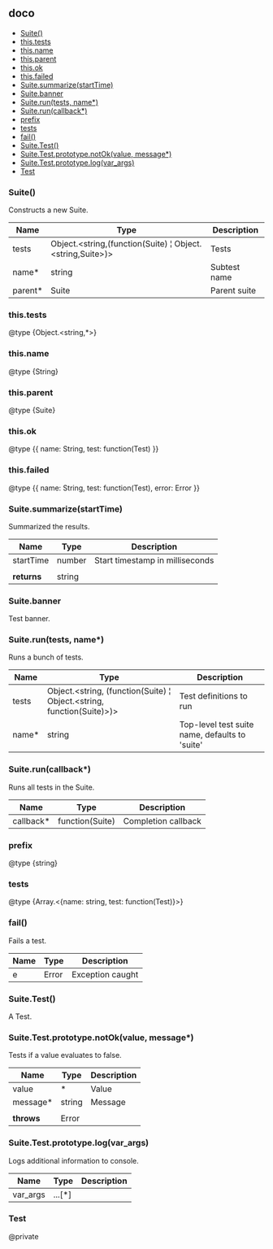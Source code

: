 ## doco

  - [Suite()](#suite)
  - [this.tests](#thistests)
  - [this.name](#thisname)
  - [this.parent](#thisparent)
  - [this.ok](#thisok)
  - [this.failed](#thisfailed)
  - [Suite.summarize(startTime)](#suitesummarizestarttime)
  - [Suite.banner](#suitebanner)
  - [Suite.run(tests, name\*)](#suiteruntests-name)
  - [Suite.run(callback\*)](#suiteruncallback)
  - [prefix](#prefix)
  - [tests](#tests)
  - [fail()](#fail)
  - [Suite.Test()](#suitetest)
  - [Suite.Test.prototype.notOk(value, message\*)](#suitetestprototypenotokvalue-message)
  - [Suite.Test.prototype.log(var_args)](#suitetestprototypelogvar_args)
  - [Test](#test)

### Suite()
Constructs a new Suite.

| Name | Type | Description |
| ---- | ---- | ----------- |
| tests | Object.<string,(function(Suite) &#166; Object.<string,Suite>)> | Tests |
| name\* | string | Subtest name |
| parent\* | Suite | Parent suite |

### this.tests
@type {Object.<string,*>}

### this.name
@type {String}

### this.parent
@type {Suite}

### this.ok
@type {{ name: String, test: function(Test) }}

### this.failed
@type {{ name: String, test: function(Test), error: Error }}

### Suite.summarize(startTime)
Summarized the results.

| Name | Type | Description |
| ---- | ---- | ----------- |
| startTime | number | Start timestamp in milliseconds |
|   |||
| **returns** | string | 

### Suite.banner
Test banner.


### Suite.run(tests, name\*)
Runs a bunch of tests.

| Name | Type | Description |
| ---- | ---- | ----------- |
| tests | Object.<string, (function(Suite) &#166; Object.<string, function(Suite)>)> | Test definitions to run |
| name\* | string | Top-level test suite name, defaults to 'suite' |

### Suite.run(callback\*)
Runs all tests in the Suite.

| Name | Type | Description |
| ---- | ---- | ----------- |
| callback\* | function(Suite) | Completion callback |

### prefix
@type {string}

### tests
@type {Array.<{name: string, test: function(Test)}>}

### fail()
Fails a test.

| Name | Type | Description |
| ---- | ---- | ----------- |
| e | Error | Exception caught |

### Suite.Test()
A Test.


### Suite.Test.prototype.notOk(value, message\*)
Tests if a value evaluates to false.

| Name | Type | Description |
| ---- | ---- | ----------- |
| value | * | Value |
| message\* | string | Message |
|   |||
| **throws** | Error | 

### Suite.Test.prototype.log(var_args)
Logs additional information to console.

| Name | Type | Description |
| ---- | ---- | ----------- |
| var_args | ...[*] |  |

### Test
@private
